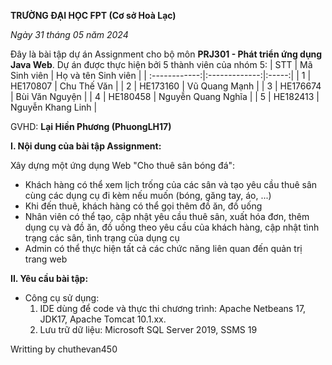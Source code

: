 **TRƯỜNG ĐẠI HỌC FPT (Cơ sở Hoà Lạc)**

*Ngày 31 tháng 05 năm 2024*

Đây là bài tập dự án Assignment cho bộ môn **PRJ301 - Phát triển ứng dụng Java Web**. Dự án được thực hiện bởi 5 thành viên của nhóm 5:
|       STT       |      Mã Sinh viên        | Họ và tên Sinh viên     |
| :------------:|:-------------:|:-----:|
|    1          |        HE170807      |  Chu Thế Văn    |
|     2         |        HE173160      |   Vũ Quang Mạnh   |
|     3         | HE176674             |    Bùi Văn Nguyện  |
|     4         | HE180458             |    Nguyễn Quang Nghĩa  |
|     5         | HE182413             |    Nguyễn Khang Linh  |

GVHD: **Lại Hiền Phương (PhuongLH17)**

**I. Nội dung của bài tập Assignment:**

Xây dựng một ứng dụng Web "Cho thuê sân bóng đá":
- Khách hàng có thể xem lịch trống của các sân và tạo yêu cầu thuê sân cùng các dụng cụ đi kèm nếu muốn (bóng, găng tay, áo, ...)
- Khi đến thuê, khách hàng có thể gọi thêm đồ ăn, đồ uống
- Nhân viên có thể tạo, cập nhật yêu cầu thuê sân, xuất hóa đơn, thêm dụng cụ và đồ ăn, đồ uống theo yêu cầu của khách hàng, cập nhật tình trạng các sân, tình trạng của dụng cụ 
- Admin có thể thực hiện tất cả các chức năng liên quan đến quản trị trang web

**II. Yêu cầu bài tập:**
- Công cụ sử dụng:
  1. IDE dùng để code và thực thi chương trình: Apache Netbeans 17, JDK17, Apache Tomcat 10.1.xx.
  2. Lưu trữ dữ liệu: Microsoft SQL Server 2019, SSMS 19
     
Writting by chuthevan450
